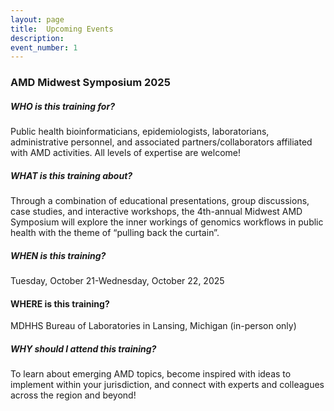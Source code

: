 ```yaml
---
layout: page
title:  Upcoming Events
description:
event_number: 1
---
```


### AMD Midwest Symposium 2025

##### WHO is this training for?

Public health bioinformaticians, epidemiologists, laboratorians, administrative personnel, and associated partners/collaborators affiliated with AMD activities. All levels of expertise are welcome!

##### WHAT is this training about?

Through a combination of educational presentations, group discussions, case studies, and interactive workshops, the 4th-annual Midwest AMD Symposium will explore the inner workings of genomics workflows in public health with the theme of “pulling back the curtain”.

##### WHEN is this training?

Tuesday, October 21-Wednesday, October 22, 2025

#### WHERE is this training?

MDHHS Bureau of Laboratories in Lansing, Michigan (in-person only)

##### WHY should I attend this training?

To learn about emerging AMD topics, become inspired with ideas to implement within your jurisdiction, and connect with experts and colleagues across the region and beyond!